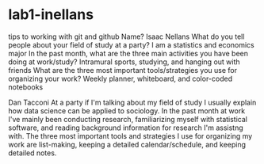 # lab1-inellans
tips to working with git and github
Name?
Isaac Nellans
What do you tell people about your field of study at a party?
I am a statistics and economics major
In the past month, what are the three main activities you have been doing at work/study?
Intramural sports, studying, and hanging out with friends
What are the three most important tools/strategies you use for organizing your work?
Weekly planner, whiteboard, and color-coded notebooks

Dan Tacconi
At a party if I'm talking about my field of study I usually explain how data science can be applied to sociology.
In the past month at work I've mainly been conducting research, familiarizing myself with statistical software, and reading background information for research I'm assistng with.
The three most important tools and strategies I use for organizing my work are list-making, keeping a detailed calendar/schedule, and keeping detailed notes. 
